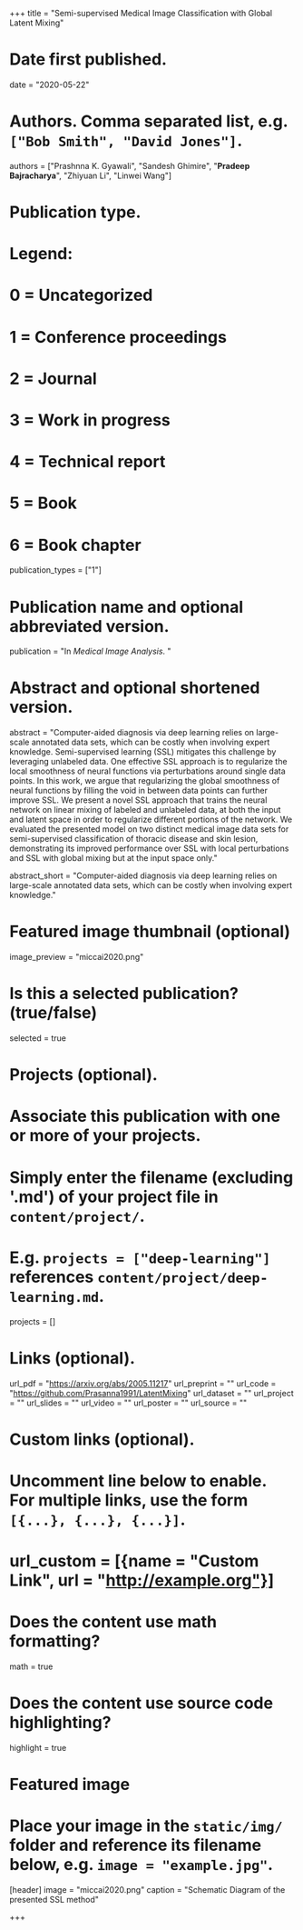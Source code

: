 +++
title = "Semi-supervised Medical Image Classification with Global Latent Mixing"

# Date first published.
date = "2020-05-22"

# Authors. Comma separated list, e.g. `["Bob Smith", "David Jones"]`.
authors = ["Prashnna K. Gyawali", "Sandesh Ghimire", "<b>Pradeep Bajracharya</b>", "Zhiyuan Li", "Linwei Wang"]

# Publication type.
# Legend:
# 0 = Uncategorized
# 1 = Conference proceedings
# 2 = Journal
# 3 = Work in progress
# 4 = Technical report
# 5 = Book
# 6 = Book chapter
publication_types = ["1"]

# Publication name and optional abbreviated version.
publication = "In *Medical Image Analysis*. "

# Abstract and optional shortened version.
abstract = "Computer-aided diagnosis via deep learning relies on large-scale annotated data sets, which can be costly when involving expert knowledge. Semi-supervised learning (SSL) mitigates this challenge by leveraging unlabeled data. One effective SSL approach is to regularize the local smoothness of neural functions via perturbations around single data points. In this work, we argue that regularizing the global smoothness of neural functions by filling the void in between data points can further improve SSL. We present a novel SSL approach that trains the neural network on linear mixing of labeled and unlabeled data, at both the input and latent space in order to regularize different portions of the network. We evaluated the presented model on two distinct medical image data sets for semi-supervised classification of thoracic disease and skin lesion, demonstrating its improved performance over SSL with local perturbations and SSL with global mixing but at the input space only."

abstract_short = "Computer-aided diagnosis via deep learning relies on large-scale annotated data sets, which can be costly when involving expert knowledge."

# Featured image thumbnail (optional)
image_preview = "miccai2020.png"

# Is this a selected publication? (true/false)
selected = true

# Projects (optional).
#   Associate this publication with one or more of your projects.
#   Simply enter the filename (excluding '.md') of your project file in `content/project/`.
#   E.g. `projects = ["deep-learning"]` references `content/project/deep-learning.md`.
projects = []

# Links (optional).
url_pdf = "https://arxiv.org/abs/2005.11217"
url_preprint = ""
url_code = "https://github.com/Prasanna1991/LatentMixing"
url_dataset = ""
url_project = ""
url_slides = ""
url_video = ""
url_poster = ""
url_source = ""

# Custom links (optional).
#   Uncomment line below to enable. For multiple links, use the form `[{...}, {...}, {...}]`.
# url_custom = [{name = "Custom Link", url = "http://example.org"}]

# Does the content use math formatting?
math = true

# Does the content use source code highlighting?
highlight = true

# Featured image
# Place your image in the `static/img/` folder and reference its filename below, e.g. `image = "example.jpg"`.
[header]
image = "miccai2020.png"
caption = "Schematic Diagram of the presented SSL method"

+++
